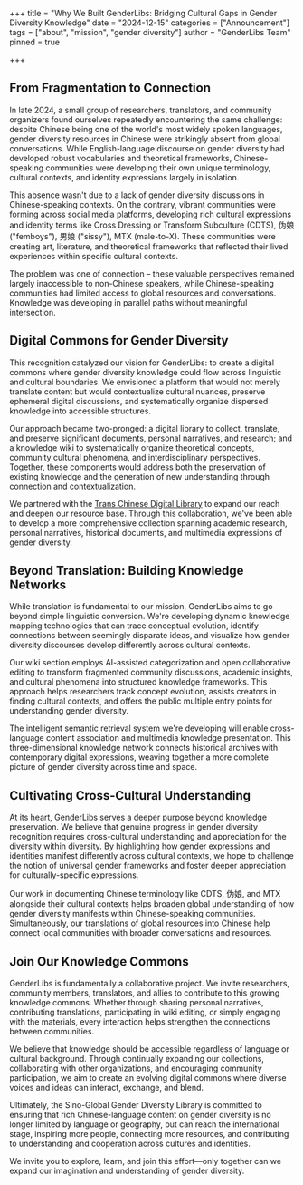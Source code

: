+++
title = "Why We Built GenderLibs: Bridging Cultural Gaps in Gender Diversity Knowledge"
date = "2024-12-15"
categories = ["Announcement"]
tags = ["about", "mission", "gender diversity"]
author = "GenderLibs Team"
pinned = true

+++

<!-- description = "Our journey and vision behind creating the Sino-Global Gender Diversity Library and Wiki" -->

## From Fragmentation to Connection

In late 2024, a small group of researchers, translators, and community organizers found ourselves repeatedly encountering the same challenge: despite Chinese being one of the world's most widely spoken languages, gender diversity resources in Chinese were strikingly absent from global conversations. While English-language discourse on gender diversity had developed robust vocabularies and theoretical frameworks, Chinese-speaking communities were developing their own unique terminology, cultural contexts, and identity expressions largely in isolation.

This absence wasn't due to a lack of gender diversity discussions in Chinese-speaking contexts. On the contrary, vibrant communities were forming across social media platforms, developing rich cultural expressions and identity terms like Cross Dressing or Transform Subculture (CDTS), 伪娘 ("femboys"), 男娘 ("sissy"), MTX (male-to-X). These communities were creating art, literature, and theoretical frameworks that reflected their lived experiences within specific cultural contexts.

The problem was one of connection – these valuable perspectives remained largely inaccessible to non-Chinese speakers, while Chinese-speaking communities had limited access to global resources and conversations. Knowledge was developing in parallel paths without meaningful intersection.

## Digital Commons for Gender Diversity

This recognition catalyzed our vision for GenderLibs: to create a digital commons where gender diversity knowledge could flow across linguistic and cultural boundaries. We envisioned a platform that would not merely translate content but would contextualize cultural nuances, preserve ephemeral digital discussions, and systematically organize dispersed knowledge into accessible structures.

Our approach became two-pronged: a digital library to collect, translate, and preserve significant documents, personal narratives, and research; and a knowledge wiki to systematically organize theoretical concepts, community cultural phenomena, and interdisciplinary perspectives. Together, these components would address both the preservation of existing knowledge and the generation of new understanding through connection and contextualization.

We partnered with the [Trans Chinese Digital Library](https://transchinese.org/) to expand our reach and deepen our resource base. Through this collaboration, we've been able to develop a more comprehensive collection spanning academic research, personal narratives, historical documents, and multimedia expressions of gender diversity.

## Beyond Translation: Building Knowledge Networks

While translation is fundamental to our mission, GenderLibs aims to go beyond simple linguistic conversion. We're developing dynamic knowledge mapping technologies that can trace conceptual evolution, identify connections between seemingly disparate ideas, and visualize how gender diversity discourses develop differently across cultural contexts.

Our wiki section employs AI-assisted categorization and open collaborative editing to transform fragmented community discussions, academic insights, and cultural phenomena into structured knowledge frameworks. This approach helps researchers track concept evolution, assists creators in finding cultural contexts, and offers the public multiple entry points for understanding gender diversity.

The intelligent semantic retrieval system we're developing will enable cross-language content association and multimedia knowledge presentation. This three-dimensional knowledge network connects historical archives with contemporary digital expressions, weaving together a more complete picture of gender diversity across time and space.

## Cultivating Cross-Cultural Understanding

At its heart, GenderLibs serves a deeper purpose beyond knowledge preservation. We believe that genuine progress in gender diversity recognition requires cross-cultural understanding and appreciation for the diversity within diversity. By highlighting how gender expressions and identities manifest differently across cultural contexts, we hope to challenge the notion of universal gender frameworks and foster deeper appreciation for culturally-specific expressions.

Our work in documenting Chinese terminology like CDTS, 伪娘, and MTX alongside their cultural contexts helps broaden global understanding of how gender diversity manifests within Chinese-speaking communities. Simultaneously, our translations of global resources into Chinese help connect local communities with broader conversations and resources.

## Join Our Knowledge Commons

GenderLibs is fundamentally a collaborative project. We invite researchers, community members, translators, and allies to contribute to this growing knowledge commons. Whether through sharing personal narratives, contributing translations, participating in wiki editing, or simply engaging with the materials, every interaction helps strengthen the connections between communities.

We believe that knowledge should be accessible regardless of language or cultural background. Through continually expanding our collections, collaborating with other organizations, and encouraging community participation, we aim to create an evolving digital commons where diverse voices and ideas can interact, exchange, and blend.

Ultimately, the Sino-Global Gender Diversity Library is committed to ensuring that rich Chinese-language content on gender diversity is no longer limited by language or geography, but can reach the international stage, inspiring more people, connecting more resources, and contributing to understanding and cooperation across cultures and identities.

We invite you to explore, learn, and join this effort—only together can we expand our imagination and understanding of gender diversity. 

<!-- more -->